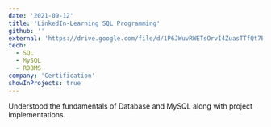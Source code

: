 ```yaml
---
date: '2021-09-12'
title: 'LinkedIn-Learning SQL Programming'
github: ''
external: 'https://drive.google.com/file/d/1P6JWuvRWETsOrvI4ZuasTTfQt7B1tyAZ/view?usp=sharing'
tech:
  - SQL
  - MySQL
  - RDBMS
company: 'Certification'
showInProjects: true
---
```


Understood the fundamentals of Database and MySQL along with project implementations.